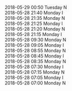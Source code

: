 2018-05-29 00:50 Tuesday  N  
2018-05-28 21:40 Monday  I  
2018-05-28 21:35 Monday  N  
2018-05-28 21:25 Monday  I  
2018-05-28 21:20 Monday  N  
2018-05-28 21:15 Monday  I  
2018-05-28 09:30 Monday  N  
2018-05-28 09:05 Monday  I  
2018-05-28 08:55 Monday  N  
2018-05-28 08:45 Monday  I  
2018-05-28 08:35 Monday  N  
2018-05-28 07:30 Monday  I  
2018-05-28 07:15 Monday  N  
2018-05-28 07:05 Monday  I  
2018-05-28 07:00 Monday  N  
